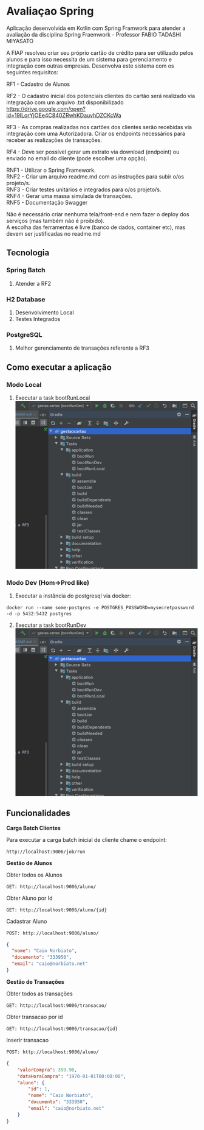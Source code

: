 # Avaliaçao Spring

Aplicação desenvolvida em Kotlin com Spring Framwork para atender a avaliação da disciplina Spring Fraemwork - Professor FABIO TADASHI MIYASATO  

A FIAP resolveu criar seu próprio cartão de crédito para ser utilizado pelos alunos e para isso necessita de um sistema para gerenciamento e integração com outras empresas. Desenvolva este sistema com os seguintes requisitos:  

RF1 - Cadastro de Alunos  

RF2 - O cadastro inicial dos potenciais clientes do cartão será realizado via integração com um arquivo .txt disponibilizado
https://drive.google.com/open?id=19ILqrYjOEe4C840ZRwhKDauvhDZCKcWa  

RF3 - As compras realizadas nos cartões dos clientes serão recebidas via integração com uma Autorizadora. Criar os endpoints necessários para receber as realizações de transações.  

RF4 - Deve ser possível gerar um extrato via download (endpoint) ou enviado no email do cliente (pode escolher uma opção).  
  
RNF1 - Utilizar o Spring Framework.  
RNF2 - Criar um arquivo readme.md com as instruções para subir o/os projeto/s.  
RNF3 - Criar testes unitários e integrados para o/os projeto/s.  
RNF4 - Gerar uma massa simulada de transações.  
RNF5 - Documentação Swagger  
  
Não é necessário criar nenhuma tela/front-end e nem fazer o deploy dos serviços (mas também não é proibido).  
A escolha das ferramentas é livre (banco de dados, container etc), mas devem ser justificadas no readme.md

## Tecnologia

### Spring Batch

1. Atender a RF2

### H2 Database

1. Desenvolvimento Local
2. Testes Integrados

### PostgreSQL

1. Melhor gerenciamento de transações referente a RF3

## Como executar a aplicação

### Modo Local

1. Executar a task bootRunLocal
![gradleruntasks](resources/img/gradle_run_tasks.png)

### Modo Dev (Hom->Prod like)
1. Executar a instância do postgresql via docker:
```
docker run --name some-postgres -e POSTGRES_PASSWORD=mysecretpassword -d -p 5432:5432 postgres
```

2. Executar a task bootRunDev
![gradleruntasks](resources/img/gradle_run_tasks.png)

## Funcionalidades

**Carga Batch Clientes**

Para executar a carga batch inicial de cliente chame o endpoint:
```
http://localhost:9006/job/run
```

**Gestão de Alunos**

Obter todos os Alunos
```
GET: http://localhost:9006/aluno/
```
Obter Aluno por Id
```
GET: http://localhost:9006/aluno/{id}
```
Cadastrar Aluno
```
POST: http://localhost:9006/aluno/
```
```json
{
  "nome": "Caio Norbiato",
  "documento": "333950",
  "email": "caio@norbiato.net"
}
```

**Gestão de Transações**

Obter todos as transações
```
GET: http://localhost:9006/transacao/
```
Obter transacao por id
```
GET: http://localhost:9006/transacao/{id}
```
Inserir transacao
```
POST: http://localhost:9006/aluno/
```
```json
{
    "valorCompra": 399.90,
    "dataHoraCompra": "1970-01-01T00:00:00",
    "aluno": {
        "id": 1,
        "nome": "Caio Norbiato",
        "documento": "333950",
        "email": "caio@norbiato.net"
    }
}
```
